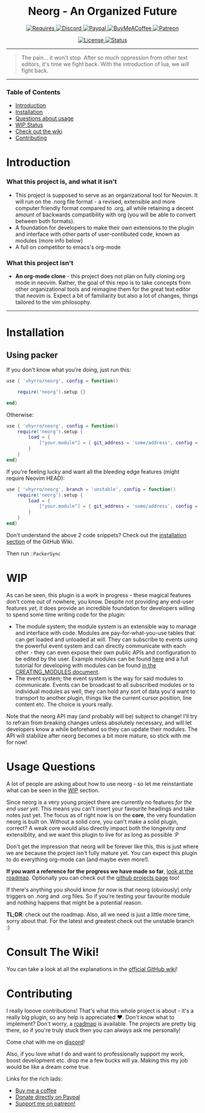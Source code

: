 <div align="center">

# Neorg - An Organized Future

<a href="https://github.com/neovim/neovim"> ![Requires](https://img.shields.io/badge/requires-neovim%200.5%2B-green?style=flat-square&logo=neovim) </a>
<a href="https://discord.gg/T6EgTAX7ht"> ![Discord](https://img.shields.io/badge/discord-join-7289da?style=flat-square&logo=discord) </a>
<a href="https://paypal.me/ewaczupryna?locale.x=en_GB"> ![Paypal](https://img.shields.io/badge/support-paypal-blue?style=flat-square&logo=paypal) </a>
<a href="https://www.buymeacoffee.com/vhyrro"> ![BuyMeACoffee](https://img.shields.io/badge/support-buy%20me%20a%20coffee-ffdd00?style=flat-square&logo=buy-me-a-coffee) </a>
<a href="https://patreon.com/vhyrro"> ![Patreon](https://img.shields.io/badge/support-patreon-F96854?style=flat-square&logo=patreon) </a>

<a href="/LICENSE"> ![License](https://img.shields.io/badge/license-GPL%20v3-brightgreen?style=flat-square) </a>
<a href="#wip"> ![Status](https://img.shields.io/badge/status-WIP-informational?style=flat-square) </a>

</div>

---

> The pain... it won't stop. After so much oppression from other text editors, it's time we fight back.
With the introduction of lua, we *will* fight back.

---

### Table of Contents
- [Introduction](#introduction)
- [Installation](#installation)
- [Questions about usage](#usage-questions)
- [WIP Status](#wip)
- [Check out the wiki](#consult-the-wiki)
- [Contributing](#contributing)

# Introduction
### What this project is, and what it isn't
  - This project is supposed to serve as an organizational tool for Neovim. It will run on the .norg file format - a revised, extensible and more computer friendly format compared to .org, all while retaining a decent amount of backwards compatibility with org (you will be able to convert between both formats).
  - A foundation for developers to make their own extensions to the plugin and interface with other parts of user-contibuted code, known as modules (more info below)
  - A full on competitor to emacs's org-mode
 ### What this project isn't
  - **An org-mode clone** - this project does not plan on fully cloning org mode in neovim. Rather, the goal of this repo is to take concepts from other organizational tools and reimagine them for the great text editor that neovim is. Expect a bit of familiarity but also a lot of changes, things tailored to the vim philosophy.

---
# Installation
## Using packer

If you don't know what you're doing, just run this:

```lua
use { 'vhyrro/neorg', config = function()

	require('neorg').setup {}

end}
```

Otherwise:

```lua
use { 'vhyrro/neorg', config = function()
	require('neorg').setup {
		load = {
			["your.module"] = { git_address = 'some/address', config = { ... } }
		}
	}
end}
```

If you're feeling lucky and want all the bleeding edge features (might require Neovim HEAD):
```lua
use { 'vhyrro/neorg', branch = 'unstable', config = function()
	require('neorg').setup {
		load = {
			["your.module"] = { git_address = 'some/address', config = { ... } }
		}
	}
end}
```

Don't understand the above 2 code snippets? Check out the [installation section](https://github.com/vhyrro/neorg/wiki/Installation) of the GitHub Wiki.

Then run `:PackerSync`

# WIP
As can be seen, this plugin is a work in progress - these magical features don't come out of nowhere, you know. Despite not providing any end-user features *yet*, it does provide an incredible foundation for developers willing to spend some time writing code for the plugin:
- The module system; the module system is an extensible way to manage and interface with code. Modules are pay-for-what-you-use tables that can get loaded and unloaded at will. They can subscribe to events using the powerful event system and can directly communicate with each other - they can even expose their own public APIs and configuration to be edited by the user. Example modules can be found [here](lua/neorg/modules/core) and a full tutorial for developing with modules can be found [in the CREATING_MODULES document](https://github.com/Vhyrro/neorg/blob/main/docs/CREATING_MODULES.md).
- The event system; the event system is the way for said modules to communicate. Events can be broadcast to all subscribed modules or to individual modules as well, they can hold any sort of data you'd want to transport to another plugin, things like the current cursor position, line content etc. The choice is yours really.

Note that the neorg API may (and probably will be) subject to change! I'll try to refrain from breaking changes unless absolutely necessary, and will let developers know a while beforehand so they can update their modules. The API will stabilize after neorg becomes a bit more mature, so stick with me for now!

# Usage Questions
A lot of people are asking about how to use neorg - so let me reinstantiate what can be seen in the [WIP](#wip) section.

Since neorg is a very young project there are currently no features *for the end user yet*. This means you can't insert your favourite headings and take notes just yet. The focus as of right now is on the **core**, the very foundation neorg is built on. Without a solid core, you can't make a solid plugin, correct? A weak core would also directly impact both the longevity *and* extensiblity, and we want this plugin to live for as long as possible :P

Don't get the impression that neorg will be forever like this, this is just where we are because the project isn't fully mature yet. You can expect this plugin to do everything org-mode can (and maybe even more!).

**If you want a reference for the progress we have made so far**, [look at the roadmap](/docs/ROADMAP.md). Optionally you can check out the [github projects page](https://github.com/vhyrro/neorg/projects) too!

If there's anything you should know *for now* is that neorg (obviously) only triggers on .norg and .org files. So if you're testing your favourite module and nothing happens that might be a potential reason.

**TL;DR**: check out the roadmap. Also, all we need is just a little more time, sorry about that. For the latest and greatest check out the unstable branch :)

# Consult The Wiki!
You can take a look at all the explanations in the [official GitHub wiki](https://github.com/vhyrro/neorg)!

# Contributing
I really looove contributions! That's what this whole project is about - it's a really big plugin, so any help is appreciated :heart:. Don't know what to implement? Don't worry, a [roadmap](/docs/ROADMAP.md) is available. The projects are pretty big there, so if you're truly stuck then you can always ask me personally!

Come chat with me on [discord](https://discord.gg/T6EgTAX7ht)!

Also, if you love what I do and want to professionally support my work, boost development etc. drop me a few bucks will ya. Making this my job would be like a dream come true.

Links for the rich lads:
- [Buy me a coffee](https://www.buymeacoffee.com/vhyrro)
- [Donate directly on Paypal](https://paypal.me/ewaczupryna?locale.x=en_GB)
- [Support me on patreon!](https://patreon.com/vhyrro)

